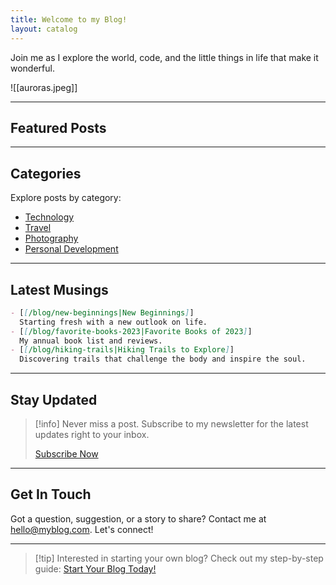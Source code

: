 ```yaml
---
title: Welcome to my Blog!
layout: catalog
---
```


Join me as I explore the world, code, and the little things in life that make it wonderful.

![[auroras.jpeg]]

---

## Featured Posts

<Catalog2 dir="/blog" />

---

## Categories

Explore posts by category:

- [Technology](/blog/category/technology)
- [Travel](/blog/category/travel)
- [Photography](/blog/category/photography)
- [Personal Development](/blog/category/personal-development)

---

## Latest Musings

```md
- [[/blog/new-beginnings|New Beginnings]]
  Starting fresh with a new outlook on life.
- [[/blog/favorite-books-2023|Favorite Books of 2023]]
  My annual book list and reviews.
- [[/blog/hiking-trails|Hiking Trails to Explore]]
  Discovering trails that challenge the body and inspire the soul.
```

---

## Stay Updated

> [!info] Never miss a post. Subscribe to my newsletter for the latest updates right to your inbox.
>
> [Subscribe Now](/subscribe)

---

## Get In Touch

Got a question, suggestion, or a story to share? Contact me at [hello@myblog.com](mailto:hello@myblog.com). Let's connect!

---

> [!tip] Interested in starting your own blog? Check out my step-by-step guide: [Start Your Blog Today!](/blog/start-blogging)

